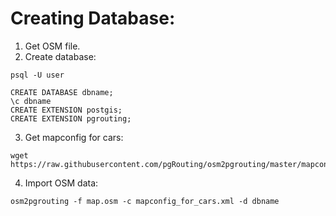 # Creating Database:
1. Get OSM file.
2. Create database:
```
psql -U user

CREATE DATABASE dbname;
\c dbname
CREATE EXTENSION postgis;
CREATE EXTENSION pgrouting;
```
3. Get mapconfig for cars:
```
wget https://raw.githubusercontent.com/pgRouting/osm2pgrouting/master/mapconfig_for_cars.xml
```
4. Import OSM data:
```
osm2pgrouting -f map.osm -c mapconfig_for_cars.xml -d dbname
```
